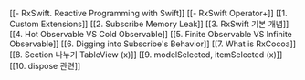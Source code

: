 [[- RxSwift. Reactive Programming with Swift]]
[[- RxSwift Operator+]]
[[1. Custom Extensions]]
[[2. Subscribe Memory Leak]]
[[3. RxSwift 기본 개념]]
[[4. Hot Observable VS Cold Observable]]
[[5. Finite Observable VS Infinite Observable]]
[[6.  Digging into Subscribe's Behavior]]
[[7. What is RxCocoa]]
[[8. Section 나누기 TableView (x)]]
[[9. modelSelected, itemSelected (x)]]
[[10. dispose 관련]]
